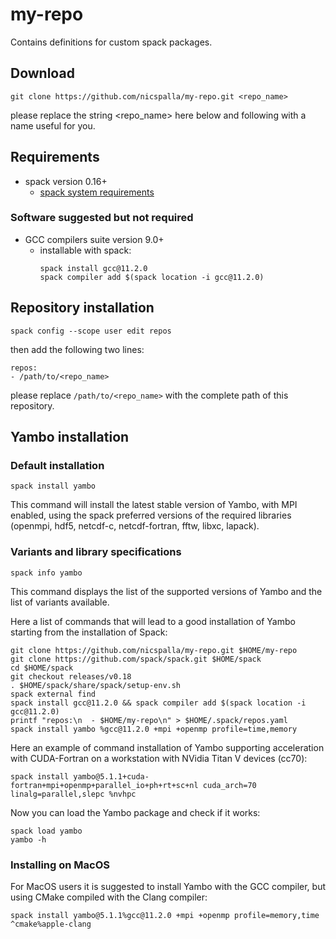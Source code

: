 # my-repo
Contains definitions for custom spack packages.

## Download

```
git clone https://github.com/nicspalla/my-repo.git <repo_name>
```
please replace the string <repo_name> here below and following with a name useful for you.

## Requirements

- spack version 0.16+
  - [spack system requirements](https://spack.readthedocs.io/en/latest/getting_started.html)

### Software suggested but not required

- GCC compilers suite version 9.0+
  - installable with spack:
    ```
    spack install gcc@11.2.0
    spack compiler add $(spack location -i gcc@11.2.0)
    ```

## Repository installation

```
spack config --scope user edit repos
```
then add the following two lines:
```
repos:
- /path/to/<repo_name>
```
please replace `/path/to/<repo_name>` with the complete path of this repository.

## Yambo installation

### Default installation
```
spack install yambo
```
This command will install the latest stable version of Yambo, with MPI enabled, using the spack preferred versions of the required libraries (openmpi, hdf5, netcdf-c, netcdf-fortran, fftw, libxc, lapack).

### Variants and library specifications
```
spack info yambo
```
This command displays the list of the supported versions of Yambo and the list of variants available.

Here a list of commands that will lead to a good installation of Yambo starting from the installation of Spack:
```
git clone https://github.com/nicspalla/my-repo.git $HOME/my-repo
git clone https://github.com/spack/spack.git $HOME/spack
cd $HOME/spack
git checkout releases/v0.18
. $HOME/spack/share/spack/setup-env.sh 
spack external find
spack install gcc@11.2.0 && spack compiler add $(spack location -i gcc@11.2.0)
printf "repos:\n  - $HOME/my-repo\n" > $HOME/.spack/repos.yaml
spack install yambo %gcc@11.2.0 +mpi +openmp profile=time,memory
```

Here an example of command installation of Yambo supporting acceleration with CUDA-Fortran on a workstation with NVidia Titan V devices (cc70):
```
spack install yambo@5.1.1+cuda-fortran+mpi+openmp+parallel_io+ph+rt+sc+nl cuda_arch=70 linalg=parallel,slepc %nvhpc
```

Now you can load the Yambo package and check if it works:
```
spack load yambo
yambo -h
```

### Installing on MacOS

For MacOS users it is suggested to install Yambo with the GCC compiler, but using CMake compiled with the Clang compiler:
```
spack install yambo@5.1.1%gcc@11.2.0 +mpi +openmp profile=memory,time ^cmake%apple-clang
```
